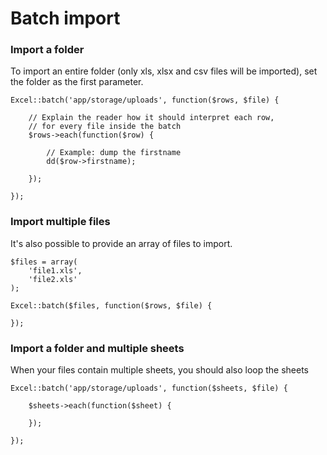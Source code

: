 # Batch import

### Import a folder

To import an entire folder (only xls, xlsx and csv files will be imported), set the folder as the first parameter.

    Excel::batch('app/storage/uploads', function($rows, $file) {

        // Explain the reader how it should interpret each row,
        // for every file inside the batch
        $rows->each(function($row) {

            // Example: dump the firstname
            dd($row->firstname);

        });

    });

### Import multiple files

It's also possible to provide an array of files to import.

    $files = array(
        'file1.xls',
        'file2.xls'
    );

    Excel::batch($files, function($rows, $file) {

    });

### Import a folder and multiple sheets

When your files contain multiple sheets, you should also loop the sheets

    Excel::batch('app/storage/uploads', function($sheets, $file) {

        $sheets->each(function($sheet) {

        });

    });